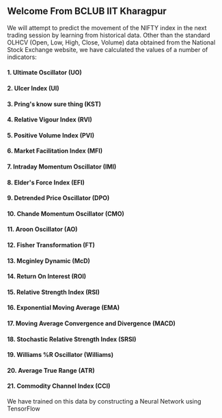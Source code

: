 ## Welcome From BCLUB IIT Kharagpur

We will attempt to predict the movement of the NIFTY index in the next trading session by learning from historical data. 
Other than the standard OLHCV (Open, Low, High, Close, Volume) data obtained from the National Stock Exchange website, we have calculated the values of a number of indicators:

#### 1. Ultimate Oscillator (UO)
#### 2. Ulcer Index (UI)
#### 3. Pring's know sure thing (KST)
#### 4. Relative Vigour Index (RVI)
#### 5. Positive Volume Index (PVI)
#### 6. Market Facilitation Index (MFI)
#### 7. Intraday Momentum Oscillator (IMI)
#### 8. Elder's Force Index (EFI)
#### 9. Detrended Price Oscillator (DPO)
#### 10. Chande Momentum Oscillator (CMO)
#### 11. Aroon Oscillator (AO)
#### 12. Fisher Transformation (FT)
#### 13. Mcginley Dynamic (McD)
#### 14. Return On Interest (ROI) 
#### 15. Relative Strength Index (RSI)
#### 16. Exponential Moving Average (EMA)
#### 17. Moving Average Convergence and Divergence (MACD)
#### 18. Stochastic Relative Strength Index (SRSI)
#### 19. Williams %R Oscillator (Williams)
#### 20. Average True Range (ATR)
#### 21. Commodity Channel Index (CCI)

We have trained on this data by constructing a Neural Network using TensorFlow
